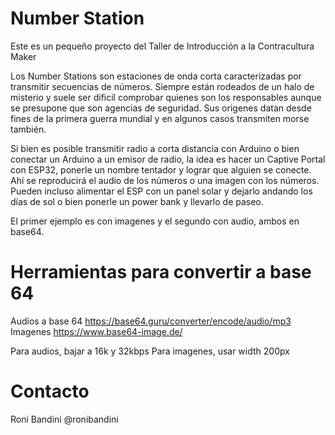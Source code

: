 # Number Station

Este es un pequeño proyecto del Taller de Introducción a la Contracultura Maker

Los Number Stations son estaciones de onda corta caracterizadas por transmitir secuencias de números. Siempre están rodeados de un halo de misterio y suele ser dificil comprobar quienes son los responsables aunque se presupone que son agencias de seguridad. Sus origenes datan desde fines de la primera guerra mundial y en algunos casos transmiten morse también.

Si bien es posible transmitir radio a corta distancia con Arduino o bien conectar un Arduino a un emisor de radio, la idea es hacer un Captive Portal con ESP32, ponerle un nombre tentador y lograr que alguien se conecte. Ahí se reproducirá el audio de los números o una imagen con los números. Pueden incluso alimentar el ESP con un panel solar y dejarlo andando los días de sol o bien ponerle un power bank y llevarlo de paseo.

El primer ejemplo es con imagenes y el segundo con audio, ambos en base64.

# Herramientas para convertir a base 64

Audios a base 64 https://base64.guru/converter/encode/audio/mp3
Imagenes https://www.base64-image.de/  

Para audios, bajar a 16k y 32kbps
Para imagenes, usar width 200px

# Contacto

Roni Bandini
@ronibandini
